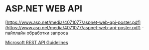 # ASP.NET WEB API

[https://www.asp.net/media/4071077/aspnet-web-api-poster.pdf](https://www.asp.net/media/4071077/aspnet-web-api-poster.pdf) - пайплайн обработки запроса

[Microsoft REST API Guidelines](https://github.com/Microsoft/api-guidelines/blob/vNext/Guidelines.md)



